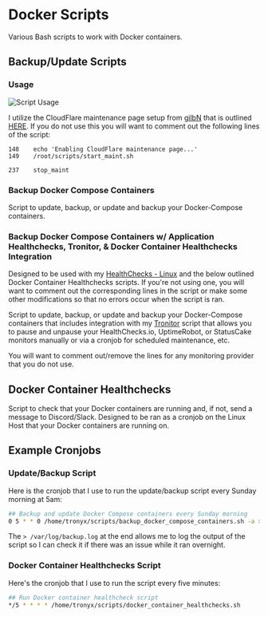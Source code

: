 # Docker Scripts

Various Bash scripts to work with Docker containers.

## Backup/Update Scripts

### Usage

![Script Usage](/Images/usage.png)

I utilize the CloudFlare maintenance page setup from [gilbN](https://github.com/gilbN) that is outlined [HERE](https://technicalramblings.com/blog/how-to-setup-a-cloudflare-worker-to-show-a-maintenance-page-when-ca-backup-plugin-is-running/). If you do not use this you will want to comment out the following lines of the script:

```
148    echo 'Enabling CloudFlare maintenance page...'
149    /root/scripts/start_maint.sh

237    stop_maint
```

### Backup Docker Compose Containers

Script to update, backup, or update and backup your Docker-Compose containers.

### Backup Docker Compose Containers w/ Application Healthchecks, Tronitor, & Docker Container Healthchecks Integration

Designed to be used with my [HealthChecks - Linux](https://github.com/tronyx/HealthChecks-Linux) and the below outlined Docker Container Healthchecks scripts. If you're not using one, you will want to comment out the corresponding lines in the script or make some other modifications so that no errors occur when the script is ran.

Script to update, backup, or update and backup your Docker-Compose containers that includes integration with my [Tronitor](https://github.com/christronyxyocum/tronitor) script that allows you to pause and unpause your HealthChecks.io, UptimeRobot, or StatusCake monitors manually or via a cronjob for scheduled maintenance, etc.

You will want to comment out/remove the lines for any monitoring provider that you do not use.

## Docker Container Healthchecks

Script to check that your Docker containers are running and, if not, send a message to Discord/Slack. Designed to be ran as a cronjob on the Linux Host that your Docker containers are running on.

## Example Cronjobs

### Update/Backup Script

Here is the cronjob that I use to run the update/backup script every Sunday morning at 5am:

```bash
## Backup and update Docker Compose containers every Sunday morning
0 5 * * 0 /home/tronyx/scripts/backup_docker_compose_containers.sh -a > /var/log/backup.log
```

The `> /var/log/backup.log` at the end allows me to log the output of the script so I can check it if there was an issue while it ran overnight.

### Docker Container Healthchecks Script

Here's the cronjob that I use to run the script every five minutes:

```bash
## Run Docker container healthcheck script
*/5 * * * * /home/tronyx/scripts/docker_container_healthchecks.sh
```